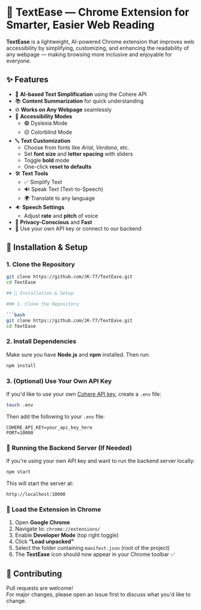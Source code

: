 # 🧠 TextEase — Chrome Extension for Smarter, Easier Web Reading

**TextEase** is a lightweight, AI-powered Chrome extension that improves web accessibility by simplifying, customizing, and enhancing the readability of any webpage — making browsing more inclusive and enjoyable for everyone.


## ✨ Features

- 🧠 **AI-based Text Simplification** using the Cohere API  
- 📚 **Content Summarization** for quick understanding  
- 🌐 **Works on Any Webpage** seamlessly  
- 🧩 **Accessibility Modes**  
  - 🟣 Dyslexia Mode  
  - 🟡 Colorblind Mode  
- 🔤 **Text Customization**  
  - Choose from fonts like *Arial*, *Verdana*, etc.  
  - Set **font size** and **letter spacing** with sliders  
  - Toggle **bold** mode  
  - One-click **reset to defaults**  
- 🛠️ **Text Tools**  
  - ✅ Simplify Text  
  - 🔊 Speak Text (Text-to-Speech)  
  - 🌍 Translate to any language  
- 🔉 **Speech Settings**  
  - Adjust **rate** and **pitch** of voice  
- 🔐 **Privacy-Conscious** and **Fast**  
- 🔑 Use your own API key or connect to our backend  


## 🚀 Installation & Setup

### 1. Clone the Repository

```bash
git clone https://github.com/JK-77/TextEase.git
cd TextEase

## 🚀 Installation & Setup

### 1. Clone the Repository

```bash
git clone https://github.com/JK-77/TextEase.git
cd TextEase
```

### 2. Install Dependencies

Make sure you have **Node.js** and **npm** installed. Then run:

```bash
npm install
```

### 3. (Optional) Use Your Own API Key

If you'd like to use your own [Cohere API key](https://dashboard.cohere.ai/api-keys), create a `.env` file:

```bash
touch .env
```

Then add the following to your `.env` file:

```env
COHERE_API_KEY=your_api_key_here
PORT=10000
```

### 🧪 Running the Backend Server (If Needed)

If you're using your own API key and want to run the backend server locally:

```bash
npm start
```

This will start the server at:

```
http://localhost:10000
```


### 🔌 Load the Extension in Chrome

1. Open **Google Chrome**
2. Navigate to: `chrome://extensions/`
3. Enable **Developer Mode** (top right toggle)
4. Click **“Load unpacked”**
5. Select the folder containing `manifest.json` (root of the project)
6. The **TextEase** icon should now appear in your Chrome toolbar ✅


## 🤝 Contributing

Pull requests are welcome!  
For major changes, please open an issue first to discuss what you'd like to change.
